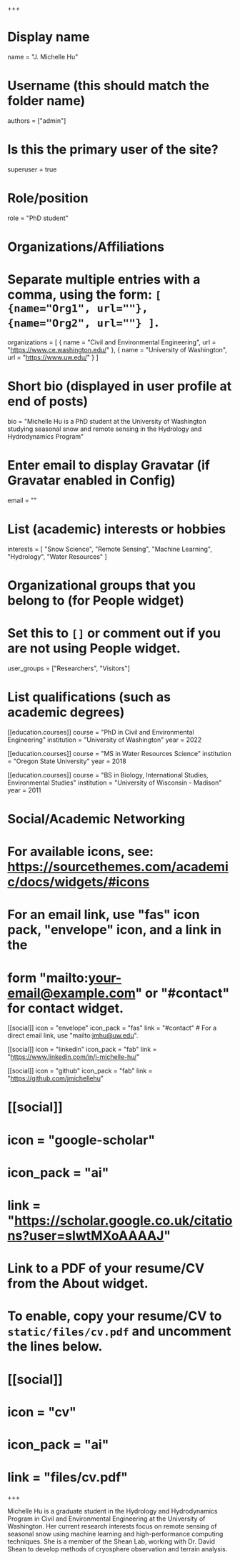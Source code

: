 +++
# Display name
name = "J. Michelle Hu"

# Username (this should match the folder name)
authors = ["admin"]

# Is this the primary user of the site?
superuser = true

# Role/position
role = "PhD student"

# Organizations/Affiliations
#   Separate multiple entries with a comma, using the form: `[ {name="Org1", url=""}, {name="Org2", url=""} ]`.
organizations = [ { name = "Civil and Environmental Engineering", url = "https://www.ce.washington.edu/" }, { name = "University of Washington", url = "https://www.uw.edu/" } ]

# Short bio (displayed in user profile at end of posts)
bio = "Michelle Hu is a PhD student at the University of Washington studying seasonal snow and remote sensing in the Hydrology and Hydrodynamics Program"

# Enter email to display Gravatar (if Gravatar enabled in Config)
email = ""

# List (academic) interests or hobbies
interests = [
  "Snow Science",
  "Remote Sensing",
  "Machine Learning",
  "Hydrology",
  "Water Resources"
]

# Organizational groups that you belong to (for People widget)
#   Set this to `[]` or comment out if you are not using People widget.
user_groups = ["Researchers", "Visitors"]

# List qualifications (such as academic degrees)
[[education.courses]]
  course = "PhD in Civil and Environmental Engineering"
  institution = "University of Washington"
  year = 2022

[[education.courses]]
  course = "MS in Water Resources Science"
  institution = "Oregon State University"
  year = 2018

[[education.courses]]
  course = "BS in Biology, International Studies, Environmental Studies"
  institution = "University of Wisconsin - Madison"
  year = 2011

# Social/Academic Networking
# For available icons, see: https://sourcethemes.com/academic/docs/widgets/#icons
#   For an email link, use "fas" icon pack, "envelope" icon, and a link in the
#   form "mailto:your-email@example.com" or "#contact" for contact widget.


[[social]]
  icon = "envelope"
  icon_pack = "fas"
  link = "#contact"  # For a direct email link, use "mailto:jmhu@uw.edu".

[[social]]
  icon = "linkedin"
  icon_pack = "fab"
  link = "https://www.linkedin.com/in/j-michelle-hu/"


[[social]]
  icon = "github"
  icon_pack = "fab"
  link = "https://github.com/jmichellehu"

#  [[social]]
#  icon = "google-scholar"
#  icon_pack = "ai"
#  link = "https://scholar.google.co.uk/citations?user=sIwtMXoAAAAJ"

# Link to a PDF of your resume/CV from the About widget.
# To enable, copy your resume/CV to `static/files/cv.pdf` and uncomment the lines below.
# [[social]]
#   icon = "cv"
#   icon_pack = "ai"
#   link = "files/cv.pdf"

+++

Michelle Hu is a graduate student in the Hydrology and Hydrodynamics Program in Civil and Environmental Engineering at the University of Washington.  Her current research interests focus on remote sensing of seasonal snow using machine learning and high-performance computing techniques.  She is a member of the Shean Lab, working with Dr. David Shean to develop methods of cryosphere observation and terrain analysis.
